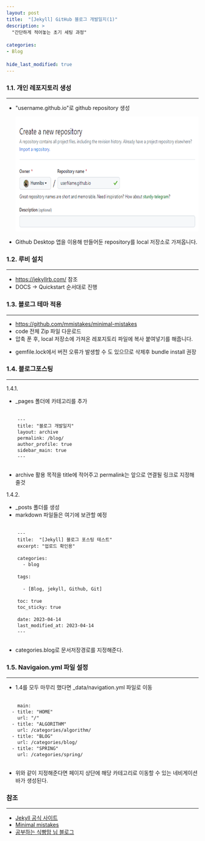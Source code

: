```yaml
---
layout: post
title:  "[Jekyll] GitHub 블로그 개발일지(1)"
description: > 
  "간단하게 적어놓는 초기 세팅 과정"

categories:
- Blog

hide_last_modified: true
---
```

### 1.1. 개인 레포지토리 생성
***
- "username.github.io"로 github repository 생성
   
    <img src="/assets/img/blog/createRepo.png" width="580px" height="300px">
   

- Github Desktop 앱을 이용해 만들어둔 repository를 local 저장소로 가져옵니다.

### 1.2. 루비 설치
***
- <https://jekyllrb.com/> 참조
- DOCS -> Quickstart 순서대로 진행

### 1.3. 블로그 테마 적용
***
- <https://github.com/mmistakes/minimal-mistakes>
- code 전체 Zip 파일 다운로드
- 압축 푼 후, local 저장소에 가져온 레포지토리 파일에 복사 붙여넣기를 해줍니다.

+ gemfile.lock에서 버전 오류가 발생할 수 도 있으므로 삭제후 bundle install 권장

### 1.4. 블로그포스팅
***
1.4.1.
+ _pages 폴더에 카테고리를 추가

```

    ---
    title: "블로그 개발일지"
    layout: archive
    permalink: /blog/
    author_profile: true
    sidebar_main: true
    ---
    
```

+ archive 활용 목적을 title에 적어주고 permalink는 앞으로 연결될 링크로 지정해줄것

1.4.2.
- _posts 폴더를 생성
- markdown 파일들은 여기에 보관할 예정

```

    ---
    title:  "[Jekyll] 블로그 포스팅 테스트"
    excerpt: "업로드 확인용"
    
    categories:
      - blog
    
    tags:
    
      - [Blog, jekyll, Github, Git]
    
    toc: true
    toc_sticky: true
    
    date: 2023-04-14
    last_modified_at: 2023-04-14
    ---
    
```

- categories.blog로 문서저장경로를 지정해준다.

### 1.5. Navigaion.yml 파일 설정
***
- 1.4를 모두 마무리 했다면 _data/navigation.yml 파일로 이동

```

    main:
  - title: "HOME"
    url: "/"
  - title: "ALGORITHM"
    url: /categories/algorithm/
  - title: "BLOG"
    url: /categories/blog/
  - title: "SPRING"
    url: /categories/spring/
        
```

- 위와 같이 지정해준다면 페이지 상단에 해당 카테고리로 이동할 수 있는 네비게이션 바가 생성된다. 

### 참조
***
- [Jekyll 공식 사이트](https://jekyllrb.com/)
- [Minimal mistakes](https://mmistakes.github.io/minimal-mistakes/)
- [공부하는 식빵맘 님 블로그](https://ansohxxn.github.io/)